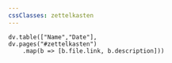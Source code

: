 ```yaml
---
cssClasses: zettelkasten
---
```

```dataviewjs
dv.table(["Name","Date"],
dv.pages("#zettelkasten")
	.map(b => [b.file.link, b.description]))

```